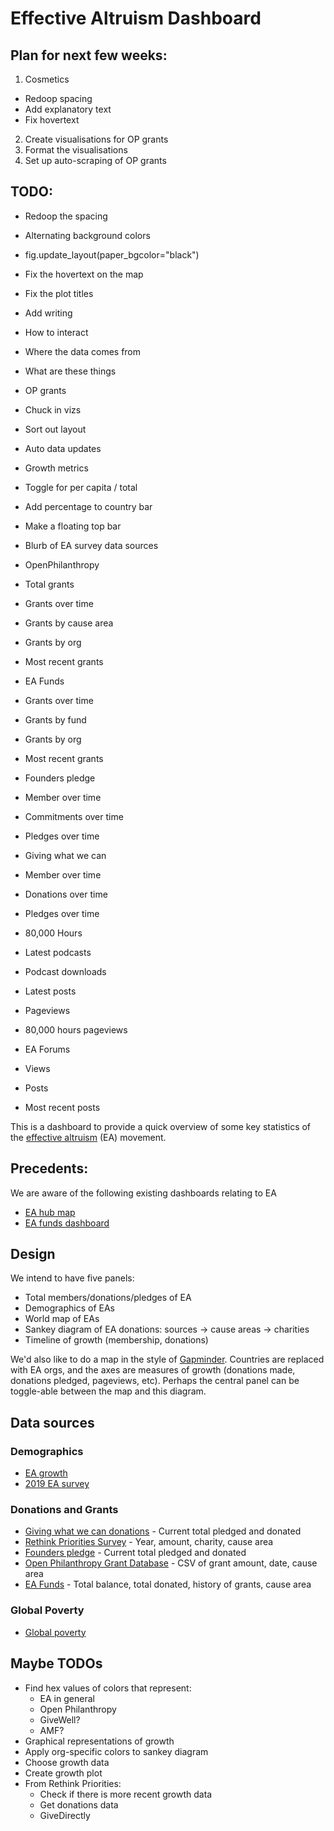 # Effective Altruism Dashboard

## Plan for next few weeks:
1. Cosmetics
 - Redoop spacing
 - Add explanatory text
 - Fix hovertext
2. Create visualisations for OP grants
3. Format the visualisations
4. Set up auto-scraping of OP grants

## TODO:
- Redoop the spacing
 - Alternating background colors
 - fig.update_layout(paper_bgcolor="black")
- Fix the hovertext on the map
- Fix the plot titles
- Add writing
 - How to interact
 - Where the data comes from
 - What are these things
- OP grants
 - Chuck in vizs
 - Sort out layout
 - Auto data updates
- Growth metrics


- Toggle for per capita / total
- Add percentage to country bar
- Make a floating top bar
- Blurb of EA survey data sources
- OpenPhilanthropy
 - Total grants
 - Grants over time
 - Grants by cause area
 - Grants by org
 - Most recent grants
- EA Funds
 - Grants over time
 - Grants by fund
 - Grants by org
 - Most recent grants
- Founders pledge
 - Member over time
 - Commitments over time
 - Pledges over time
- Giving what we can
 - Member over time
 - Donations over time
 - Pledges over time
- 80,000 Hours
 - Latest podcasts
 - Podcast downloads
 - Latest posts
 - Pageviews
 - 80,000 hours pageviews
- EA Forums
 - Views
 - Posts
 - Most recent posts

This is a dashboard to provide a quick overview of some key statistics of the [effective altruism](https://www.effectivealtruism.org/) (EA) movement.

## Precedents:

We are aware of the following existing dashboards relating to EA
 - [EA hub map](https://eahub.org/)
 - [EA funds dashboard](https://app.effectivealtruism.org/funds/about/stats)

## Design

We intend to have five panels:
 - Total members/donations/pledges of EA
 - Demographics of EAs
 - World map of EAs
 - Sankey diagram of EA donations: sources -> cause areas -> charities
 - Timeline of growth (membership, donations)
 
We'd also like to do a map in the style of [Gapminder](https://www.gapminder.org/tools/#$chart-type=bubbles). Countries are replaced with EA orgs, and the axes are measures of growth (donations made, donations pledged, pageviews, etc). Perhaps the central panel can be toggle-able between the map and this diagram.

## Data sources

### Demographics
 - [EA growth](https://forum.effectivealtruism.org/posts/MBJvDDw2sFGkFCA29/is-ea-growing-ea-growth-metrics-for-2018)
 - [2019 EA survey](https://www.rethinkpriorities.org/blog/category/EA+Survey)
 
### Donations and Grants
 - [Giving what we can donations](https://www.givingwhatwecan.org/) - Current total pledged and donated
 - [Rethink Priorities Survey](https://www.rethinkpriorities.org/blog/2020/2/14/ea-survey-2019-series-donation-data) - Year, amount, charity, cause area
 - [Founders pledge](https://founderspledge.com/) - Current total pledged and donated
 - [Open Philanthropy Grant Database](https://www.openphilanthropy.org/giving/grants) - CSV of grant amount, date, cause area
 - [EA Funds](https://app.effectivealtruism.org/funds/global-development#payout-reports) - Total balance, total donated, history of grants, cause area

### Global Poverty
 - [Global poverty](https://sdg-tracker.org/no-poverty)


## Maybe TODOs
- Find hex values of colors that represent:
  - EA in general
  - Open Philanthropy
  - GiveWell?
  - AMF?
- Graphical representations of growth
- Apply org-specific colors to sankey diagram
- Choose growth data
- Create growth plot
- From Rethink Priorities:
  - Check if there is more recent growth data
  - Get donations data
  - GiveDirectly

